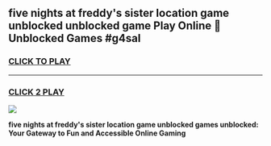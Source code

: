 
## five nights at freddy's sister location game unblocked unblocked game Play Online 👋 Unblocked Games #g4sal
<h3>
<a href="https://premium.freeplayer.one?title=five_nights_at_freddy's_sister_location_game_unblocked&ref=21F">CLICK TO PLAY</a></h3>
<hr>

<h3>
<a href="https://premium.freeplayer.one?title=five_nights_at_freddy's_sister_location_game_unblocked&ref=21F">CLICK 2 PLAY</a>
  
</h3>

<a href="https://premium.freeplayer.one?title=five_nights_at_freddy's_sister_location_game_unblocked&ref=21F/"><img src="https://clearcache.store/games.png"></a>


**five nights at freddy's sister location game unblocked games unblocked: Your Gateway to Fun and Accessible Online Gaming**
